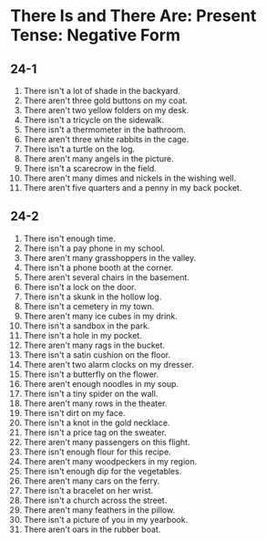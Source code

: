 # There Is and There Are: Present Tense: Negative Form

## 24-1

1. There isn't a lot of shade in the backyard.
1. There aren't three gold buttons on my coat.
1. There aren't two yellow folders on my desk.
1. There isn't a tricycle on the sidewalk.
1. There isn't a thermometer in the bathroom.
1. There aren't three white rabbits in the cage.
1. There isn't a turtle on the log.
1. There aren't many angels in the picture.
1. There isn't a scarecrow in the field.
1. There aren't many dimes and nickels in the wishing well.
1. There aren't five quarters and a penny in my back pocket.

## 24-2

1. There isn't enough time.
1. There isn't a pay phone in my school.
1. There aren't many grasshoppers in the valley.
1. There isn't a phone booth at the corner.
1. There aren't several chairs in the basement.
1. There isn't a lock on the door.
1. There isn't a skunk in the hollow log.
1. There isn't a cemetery in my town.
1. There aren't many ice cubes in my drink.
1. There isn't a sandbox in the park.
1. There isn't a hole in my pocket.
1. There aren't many rags in the bucket.
1. There isn't a satin cushion on the floor.
1. There aren't two alarm clocks on my dresser.
1. There isn't a butterfly on the flower.
1. There aren't enough noodles in my soup.
1. There isn't a tiny spider on the wall.
1. There aren't many rows in the theater.
1. There isn't dirt on my face.
1. There isn't a knot in the gold necklace.
1. There isn't a price tag on the sweater.
1. There aren't many passengers on this flight.
1. There isn't enough flour for this recipe.
1. There aren't many woodpeckers in my region.
1. There isn't enough dip for the vegetables.
1. There aren't many cars on the ferry.
1. There isn't a bracelet on her wrist.
1. There isn't a church across the street.
1. There aren't many feathers in the pillow.
1. There isn't a picture of you in my yearbook.
1. There aren't oars in the rubber boat.
